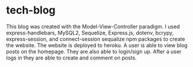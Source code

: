 # tech-blog
This blog was created with the Model-View-Controller paradigm. I used express-handlebars, MySQL2, Sequelize, Express.js, dotenv, bcrypy, express-session, and connect-session sequalize npm packages to create the website. The website is deployed to heroku. A user is able to view blog posts on the homepage. They are also able to login/sign up. After a user logs in they are able to create and comment on posts.
